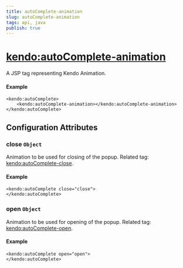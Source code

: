 ```yaml
---
title: autoComplete-animation
slug: autoComplete-animation
tags: api, java
publish: true
---
```


# <kendo:autoComplete-animation>
A JSP tag representing Kendo Animation.

#### Example
    <kendo:autoComplete>
        <kendo:autoComplete-animation></kendo:autoComplete-animation>
    </kendo:autoComplete>


## Configuration Attributes


### close `Object`

Animation to be used for closing of the popup. Related tag: [<kendo:autoComplete-close>](#kendo-autoComplete-close). 

#### Example
    <kendo:autoComplete close="close">
    </kendo:autoComplete>



### open `Object`

Animation to be used for opening of the popup. Related tag: [<kendo:autoComplete-open>](#kendo-autoComplete-open). 

#### Example
    <kendo:autoComplete open="open">
    </kendo:autoComplete>


